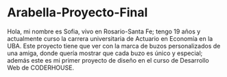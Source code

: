 # Arabella-Proyecto-Final
Hola, mi nombre es Sofia, vivo en Rosario-Santa Fe; tengo 19 años y actualmente curso la carrera universitaria de Actuario en Economía en la  UBA.
Este proyecto tiene que  ver con la marca de buzos personalizados de una amiga, donde quería mostrar que cada buzo es único y especial; además este es mi primer proyecto  de diseño en el curso de Desarrollo Web de CODERHOUSE.
